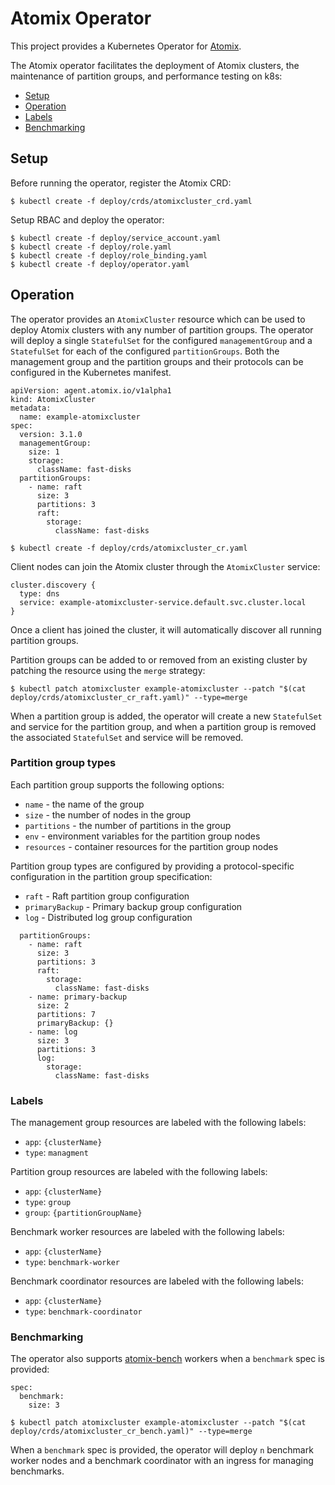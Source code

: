 # Atomix Operator

This project provides a Kubernetes Operator for [Atomix][Atomix].

The Atomix operator facilitates the deployment of Atomix clusters, the maintenance of
partition groups, and performance testing on k8s:
* [Setup](#setup)
* [Operation](#operation)
* [Labels](#labels)
* [Benchmarking](#benchmarking)

## Setup

Before running the operator, register the Atomix CRD:

```
$ kubectl create -f deploy/crds/atomixcluster_crd.yaml
```

Setup RBAC and deploy the operator:

```
$ kubectl create -f deploy/service_account.yaml
$ kubectl create -f deploy/role.yaml
$ kubectl create -f deploy/role_binding.yaml
$ kubectl create -f deploy/operator.yaml
```

## Operation

The operator provides an `AtomixCluster` resource which can be used to deploy Atomix
clusters with any number of partition groups. The operator will deploy a single
`StatefulSet` for the configured `managementGroup` and a `StatefulSet` for each of the
configured `partitionGroups`. Both the management group and the partition groups and
their protocols can be configured in the Kubernetes manifest.

```
apiVersion: agent.atomix.io/v1alpha1
kind: AtomixCluster
metadata:
  name: example-atomixcluster
spec:
  version: 3.1.0
  managementGroup:
    size: 1
    storage:
      className: fast-disks
  partitionGroups:
    - name: raft
      size: 3
      partitions: 3
      raft:
        storage:
          className: fast-disks
```

```
$ kubectl create -f deploy/crds/atomixcluster_cr.yaml
```

Client nodes can join the Atomix cluster through the `AtomixCluster` service:

```
cluster.discovery {
  type: dns
  service: example-atomixcluster-service.default.svc.cluster.local
}
```

Once a client has joined the cluster, it will automatically discover all running
partition groups.

Partition groups can be added to or removed from an existing cluster by patching the
resource using the `merge` strategy:

```
$ kubectl patch atomixcluster example-atomixcluster --patch "$(cat deploy/crds/atomixcluster_cr_raft.yaml)" --type=merge
```

When a partition group is added, the operator will create a new `StatefulSet` and service
for the partition group, and when a partition group is removed the associated `StatefulSet`
and service will be removed.

### Partition group types

Each partition group supports the following options:
* `name` - the name of the group
* `size` - the number of nodes in the group
* `partitions` - the number of partitions in the group
* `env` - environment variables for the partition group nodes
* `resources` - container resources for the partition group nodes

Partition group types are configured by providing a protocol-specific configuration in the
partition group specification:
* `raft` - Raft partition group configuration
* `primaryBackup` - Primary backup group configuration
* `log` - Distributed log group configuration

```
  partitionGroups:
    - name: raft
      size: 3
      partitions: 3
      raft:
        storage:
          className: fast-disks
    - name: primary-backup
      size: 2
      partitions: 7
      primaryBackup: {}
    - name: log
      size: 3
      partitions: 3
      log:
        storage:
          className: fast-disks
```

### Labels

The management group resources are labeled with the following labels:
* `app`: `{clusterName}`
* `type`: `managment`

Partition group resources are labeled with the following labels:
* `app`: `{clusterName}`
* `type`: `group`
* `group`: `{partitionGroupName}`

Benchmark worker resources are labeled with the following labels:
* `app`: `{clusterName}`
* `type`: `benchmark-worker`

Benchmark coordinator resources are labeled with the following labels:
* `app`: `{clusterName}`
* `type`: `benchmark-coordinator`

### Benchmarking

The operator also supports [atomix-bench](https://github.com/atomix/atomix-bench)
workers when a `benchmark` spec is provided:

```
spec:
  benchmark:
    size: 3
```

```
$ kubectl patch atomixcluster example-atomixcluster --patch "$(cat deploy/crds/atomixcluster_cr_bench.yaml)" --type=merge
```

When a `benchmark` spec is provided, the operator will deploy `n` benchmark worker nodes
and a benchmark coordinator with an ingress for managing benchmarks.

[Atomix]: https://atomix.io
